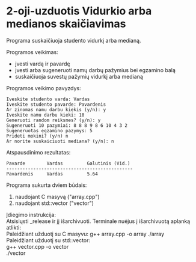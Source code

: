 # 2-oji-uzduotis Vidurkio arba medianos skaičiavimas

Programa suskaičiuoja studento vidurkį arba medianą.

Programos veikimas:
- įvesti vardą ir pavardę
- įvesti arba sugeneruoti namų darbų pažymius bei egzamino balą
- suskaičiuoja suvestų pažymių vidurkį arba medianą

Programos veikimo pavyzdys:
```
Iveskite studento varda: Vardas
Iveskite studento pavarde: Pavardenis
Ar zinomas namu darbu kiekis (y/n): y
Iveskite namu darbu kieki: 10
Generuoti random reiksmes? (y/n): y
Sugeneruoti 10 pazymiai: 8 8 8 9 8 6 10 4 3 2
Sugeneruotas egzamino pazymys: 5
Prideti mokini? (y/n) n
Ar norite suskaiciuoti mediana? (y/n): n
```
Atspausdinimo rezultatas:
```
Pavarde        Vardas         Galutinis (Vid.)
-----------------------------------------------
Pavardenis     Vardas         5.64
```

Programa sukurta dviem būdais:
1) naudojant C masyvą ("array.cpp")
2) naudojant std::vector ("vector")

Įdiegimo instrukcija:  
Atsisiųsti _release ir jį išarchivuoti. Terminale nuėjus į išarchivuotą aplanką atlikti:  
Paleidžiant užduotį su C masyvu: 
g++ array.cpp -o array 
./array  
Paleidžiant užduotį su std::vector:  
g++ vector.cpp -o vector  
./vector  
